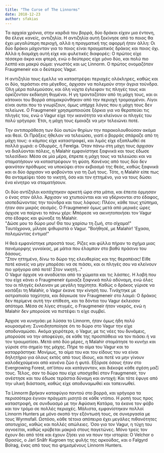 ```yaml
---
title: "The Curse of The Linnorms"
date: 2018-12-23
author: sfakias
---
```


Τα αρχαία χρόνια, στην καρδιά του βορρά, δύο δράκοι είχαν μια έντονη, θα έλεγε
κανείς, αντιζηλία. Η αντιζηλία αυτή ξεκίνησε από το ποιος θα έχει μεγαλύτερη
περιοχή, αλλά η πραγματική της αφορμή ήταν άλλη: Οι δύο δράκοι μάχονταν για το
ποιος είναι πραγματικός δράκος και ποιος όχι. Αλλά η διαμάχη αυτή είχε και
φυλετικές διαφορές: O πρώτος είχε τέσσερα άκρα και φτερά, ενώ ο δεύτερος είχε
μόνο δύο, και πολύ πιο λεπτό και μακρύ σώμα: γνωστός και ως Linnorm. O πρώτος
ονομαζόταν Fraugmeneir και ο δεύτερος Vagur.



Η αντιζηλία τους έμελλε να καταστρέψει περιοχές ολόκληρες, καθώς και οι δύο,
τεράστιοι στο μέγεθος, άρχισαν να πολεμούν στην άγρια τούνδρα. Όλη μέρα
πολεμούσαν, και όλη νύχτα έγλειφαν τις πληγές τους και ορκίζονταν εκδίκηση
θιγμένοι. Η γη τρανταζόταν από τη μάχη τους, και οι κάτοικοι του Βορρά
απομακρύνθηκαν από την περιοχή τρομαγμένοι. Λίγοι είναι αυτοι που το
γνωρίζουν, όμως υπήρχε λόγος που η μάχη τους δεν τελείωνε. Ο Fraugmeneir
χρησιμοποιούσε ξόρκια για να θεραπεύει τις πληγές του, ενώ ο Vagur είχε την
ικανότητα να κλείνουν οι πληγές του πολύ γρήγορα: Έτσι, η μάχη τους έμοιαζε να
μην τελειώνει ποτέ.  

Την αντιπαράθεση των δύο αυτών θηρίων την παρακολουθούσαν ακόμα και θεοί. Οι
Πράξεις ήθελαν να τελειώσει, γιατί ο βορράς σπάραζε από τη μάχη τους: ο κάμπος
είχε καταστραφεί, και λιμός είχε εξαπλωθεί σε πολλά χωριά: ο Οδυρμός, ή
Ferelga. Όταν πάνω στη μάχη τους άρχισαν να διαλύονται πόλεις, η Malahir
εμφανίστηκε ξαφνικά και τους έδωσε τελεσίδικο: Μέσα σε μία μέρα, έπρεπε η μάχη
τους να τελειώσει και να σταματήσουν να καταστρέφουν τη φύση. Κανένας από τους
δύο δεν φαινόταν πρόθυμος να υποκύψει στον εκβιασμό της θεάς, καθώς ξαφνικά
και οι δύο άρχισαν να φοβούνται για τη ζωή τους. Τότε, η Malahir είπε πως θα
ανταμείψει τόσο το νικητή, όσο και τον ηττημένο, για να τους δώσει ένα κίνητρο
να σταματήσουν.  

Οι δύο αντίζηλοι κοιτάχτηκαν αρκετή ώρα στα μάτια, και έπειτα όρμησαν ο ένας
στον άλλο. Άρχισαν να χτυπιούνται και να γδέρνονται στο έδαφος, ισοπεδώνοντας
την τούνδρα και τους λόφους: Πλέον, κάθε τους χτύπημα, ήταν σαν μικρός
σεισμός. Ο Fraugmeneir όμως μετά από μερικές ώρες άρχισε να παίρνει το πάνω
χέρι: Μπόρεσε να ακινητοποιήσει τον Vagur στο έδαφος και φώναξε τη Malahir.  
"Δώσε μου το δώρο μου! Θα του χαρίσω τη ζωή, στο σίχαμα!"  
Ταυτόχρονα, μίλησε ψιθυριστά ο Vagur. "Βοήθησέ, με Malahir! 'Εχασα, πολεμώντας
έντιμα!"  

Η θεά εμφανίστηκε μπροστά τους. Ρίζες και φύλλα πήραν το σχήμα μιας πανέμορφης
γυναίκας, με μάτια που έλαμπαν στο βαθύ πράσινο του δάσους.  
"Στον ηττημένο, δίνω το δώρο της ελευθερίας και της θεραπέιας! Είθε ποτέ
κανείς να μην μπορέσει να σε πιάσει, και οι πληγές σου να κλείνουν πιο γρήγορα
από ποτέ! Στον νικητή..."  
Ο Vagur άρχισε να αναδύεται από τα χώματα και τις λάσπες. Η λαβή που του είχε
κάνει ο Fraugmeneir έμοιαζε ξαφνικά πολύ αδύναμη, ενώ όλες του οι πληγές
έκλειναν με μεγάλη ταχύτητα. Καθώς ο δράκος γύρισε να κοιτάξει τη Malahir, ο
Vagur έκανε την κίνησή του. Τινάχτηκε με αστραπιαία ταχύτητα, και δάγκωσε τον
Fraugmeneir στο λαιμό: Ο δράκος δεν περίμενε αυτή την επίθεση, και τα δόντια
του Vagur έκλεισαν απότομα. Μέσα σε λίγες στιγμές, ο Fraugmeneir ήταν νεκρός,
ενώ η Malahir δεν μπορούσε να πιστέψει τι είχε συμβεί.  

Άρχισε να κυνηγάει με λύσσα το Linnorm, ήταν όμως ήδη πολύ κουρασμένη:
Συνειδητοποίησε ότι το δώρο στο Vagur την είχε αποδυναμώσει. Ακόμα χειρότερα,
ο Vagur, με τις νέες του δυνάμεις, μπορούσε να την αποφεύγει, σε κάθε της
προσπάθεια να τον πιάσει ή να τον τραυματίσει. Μετά από δύο μέρες, η Malahir
σταμάτησε το κυνήγι και γύρισε στο σημείο της μάχης. Πήρε το αίμα του Vagur
και το καταρράστηκε: Μονίμως, το αίμα του και του είδους του να είναι
δηλητήριο για όλους εκτός από τους ίδιους, και ποτέ να μην γίνουν
καλοδεχούμενοι από κανένα ζώο ή φυτό. Εξόρισε όσους ήταν στο Evergrowing
Forest, απ'όπου και κατάγονταν, και διέκοψε κάθε σχέση μαζί τους. Τέλος, σαν
το δώρο που είχε υποσχεθεί στον Fraugmeneir, τον ανέστησε και του έδωσε
τεράστια δύναμη και αντοχή: Και τότε έφυγε από την υλική διάσταση, καθώς είχε
αποδυναμωθεί και ταπεινωθεί.  

Τα Linnorm βρήκαν καταφύγιο παντού στο βορρά, και γρήγορα τα περισσότερα
έγιναν πράγματι μισητά σε κάθε ντόπιο. H ροπή τους προς καταστροφή, σε
συνδυασμό με την Αφύσικη Κατάρα, τα έκανε τον φόβο και τον τρόμο σε πολλές
περιοχές. Μάλιστα, εμφανίστηκαν πολλοί Linnorm Hunters με μόνο σκοπό την
εξόντωσή τους, σε συνεργασία με τους Wyrmsfall. Ωστόσο, κάθε τέτοια απόπειρα
έχει μεγάλες πιθανότητες αποτυχίας, καθώς και πολλές απώλειες. Όσο για τον
Vagur, η τύχη του αγνοείται, καθώς κρύβεται μακριά στους παγετώνες. Μόνο τρείς
τον έχουν δει από τότε και έχουν ζήσει για να πουν την ιστορία: Ο Velchor ο
Θρασύς, ο Jarl Snåfr Kugroen της φυλής της αρκούδας, και ο Falgyrd Bolrag,
ένας από τους πιο φημισμένους Linnorm Hunters.

